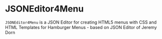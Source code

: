 # JSONEditor4Menu
`JSONEditor4Menu` is a JSON Editor for creating HTML5 menus with CSS and HTML Templates for Hamburger Menus - based on JSON Editor of Jeremy Dorn
